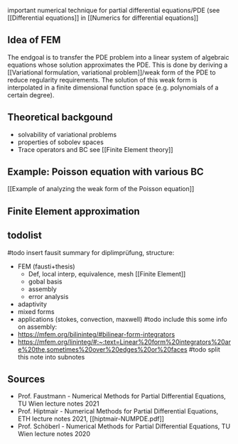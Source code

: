 important numerical technique for partial differential equations/PDE (see [[Differential equations]] in [[Numerics for differential equations]]


## Idea of FEM
The endgoal is to transfer the PDE problem into a linear system of algebraic equations whose solution approximates the PDE.
This is done by deriving a [[Variational formulation, variational problem]]/weak form of the PDE to reduce regularity requirements. The solution of this weak form is interpolated in a finite dimensional function space (e.g. polynomials of a certain degree).


## Theoretical backgound
- solvability of variational problems
- properties of sobolev spaces
- Trace operators and BC
see [[Finite Element theory]]


## Example: Poisson equation with various BC
[[Example of analyzing the weak form of the Poisson equation]]


## Finite Element approximation



## todolist
#todo insert fausit summary for diplimprüfung, structure:

- FEM (fausti+thesis)
	- Def, local interp, equivalence, mesh [[Finite Element]]
	- gobal basis
	- assembly
	- error analysis
- adaptivity
- mixed forms
- applications (stokes, convection, maxwell)
#todo include this some info on assembly:
- https://mfem.org/bilininteg/#bilinear-form-integrators
- https://mfem.org/lininteg/#:~:text=Linear%20form%20integrators%20are%20the,sometimes%20over%20edges%20or%20faces
#todo split this note into subnotes



## Sources
- Prof. Faustmann - Numerical Methods for Partial Differential Equations, TU Wien lecture notes 2021
- Prof. Hiptmair - Numerical Methods for Partial Differential Equations, ETH lecture notes 2021, [[hiptmair-NUMPDE.pdf]]
- Prof. Schöberl - Numerical Methods for Partial Differential Equations, TU Wien lecture notes 2020
